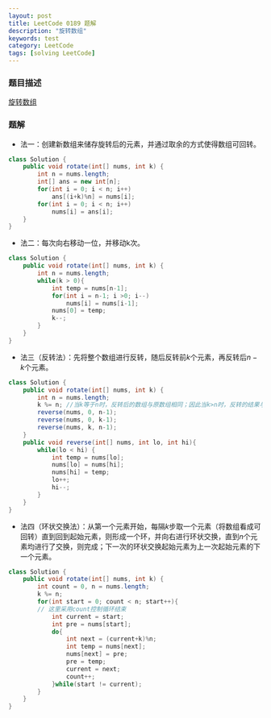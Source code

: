 ```yaml
---
layout: post
title: LeetCode 0189 题解
description: "旋转数组"
keywords: test
category: LeetCode
tags: [solving LeetCode]
---
```


### 题目描述
[旋转数组](https://leetcode-cn.com/problems/rotate-array/)

### 题解
* 法一：创建新数组来储存旋转后的元素，并通过取余的方式使得数组可回转。
```java
class Solution {
    public void rotate(int[] nums, int k) {
        int n = nums.length;
        int[] ans = new int[n];
        for(int i = 0; i < n; i++)
            ans[(i+k)%n] = nums[i];
        for(int i = 0; i < n; i++)
            nums[i] = ans[i];
    }
}
```
* 法二：每次向右移动一位，并移动k次。
```java
class Solution {
    public void rotate(int[] nums, int k) {
        int n = nums.length;
        while(k > 0){
            int temp = nums[n-1];
            for(int i = n-1; i >0; i--)
                nums[i] = nums[i-1];
            nums[0] = temp;
            k--;
        }   
    }
}
```
* 法三（反转法）：先将整个数组进行反转，随后反转前$k$个元素，再反转后$n-k$个元素。
```java
class Solution {
    public void rotate(int[] nums, int k) {
        int n = nums.length;
        k %= n; //当k等于n时，反转后的数组与原数组相同；因此当k>n时，反转的结果与k%n相同。
        reverse(nums, 0, n-1);
        reverse(nums, 0, k-1);
        reverse(nums, k, n-1);
    }
    public void reverse(int[] nums, int lo, int hi){
        while(lo < hi) {
        	int temp = nums[lo];
        	nums[lo] = nums[hi];
        	nums[hi] = temp;
        	lo++;
        	hi--;
        }
    }
}
```
* 法四（环状交换法）：从第一个元素开始，每隔$k$步取一个元素（将数组看成可回转）直到回到起始元素，则形成一个环，并向右进行环状交换，直到$n$个元素均进行了交换，则完成；下一次的环状交换起始元素为上一次起始元素的下一个元素。
```java
class Solution {
    public void rotate(int[] nums, int k) {
        int count = 0, n = nums.length;
        k %= n;
        for(int start = 0; count < n; start++){
        // 这里采用count控制循环结束
            int current = start;
            int pre = nums[start];
            do{
                int next = (current+k)%n;
                int temp = nums[next];
                nums[next] = pre;
                pre = temp;
                current = next;
                count++;
            }while(start != current);
        }
    }
}
```
